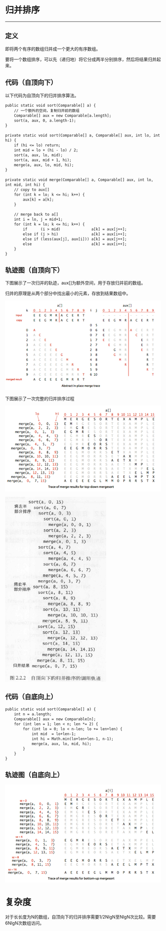 # 归并排序

---

## 定义

即将两个有序的数组归并成一个更大的有序数组。

要将一个数组排序，可以先（递归地）将它分成两半分别排序，然后将结果归并起来。

## 代码（自顶向下）

以下代码为自顶向下的归并排序算法。

```
public static void sort(Comparable[] a) {
    // 一个额外的空间，复制归并前的数组
    Comparable[] aux = new Comparable[a.length];
    sort(a, aux, 0, a.length-1);
}

private static void sort(Comparable[] a, Comparable[] aux, int lo, int hi) {
    if (hi <= lo) return;
    int mid = lo + (hi - lo) / 2;
    sort(a, aux, lo, mid);
    sort(a, aux, mid + 1, hi);
    merge(a, aux, lo, mid, hi);
}

private static void merge(Comparable[] a, Comparable[] aux, int lo, int mid, int hi) {
    // copy to aux[]
    for (int k = lo; k <= hi; k++) {
        aux[k] = a[k]; 
    }

    // merge back to a[]
    int i = lo, j = mid+1;
    for (int k = lo; k <= hi; k++) {
        if      (i > mid)              a[k] = aux[j++];
        else if (j > hi)               a[k] = aux[i++];
        else if (less(aux[j], aux[i])) a[k] = aux[j++];
        else                           a[k] = aux[i++];
    }
}
```

## 轨迹图（自顶向下）

下图展示了一次归并的轨迹，aux\[\]为额外空间，用于存放归并前的数组。

归并的原理是从两个部分中找出最小的元素，存放到结果数组中。

![](/assets/sort/merge_trace1.png)

下图展示了一次完整的归并排序过程

![](/assets/sort/merge_trace2.png)

![](/assets/sort/merge_trace3.png)

## 代码（自底向上）

```
public static void sort(Comparable[] a) {
    int n = a.length;
    Comparable[] aux = new Comparable[n];
    for (int len = 1; len < n; len *= 2) {
        for (int lo = 0; lo < n-len; lo += len+len) {
            int mid  = lo+len-1;
            int hi = Math.min(lo+len+len-1, n-1);
            merge(a, aux, lo, mid, hi);
        }
    }
}
```

## 轨迹图（自底向上）

![](/assets/sort/merge_trace4.png)

# 复杂度

对于长长度为N的数组，自顶向下的归并排序需要1/2NlgN至NlgN次比较。需要6NlgN次数组访问。

